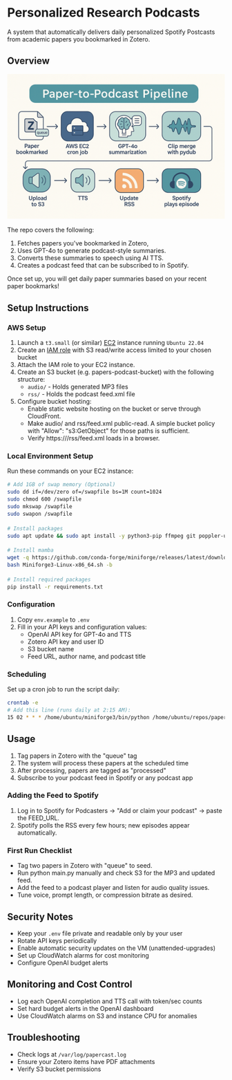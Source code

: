 # Personalized Research Podcasts

A system that automatically delivers daily personalized Spotify Postcasts from academic papers you bookmarked in Zotero.

## Overview

![System Components](static/components.png)

The repo covers the following:
1. Fetches papers you've bookmarked in Zotero,
2. Uses GPT-4o to generate podcast-style summaries.
3. Converts these summaries to speech using AI TTS.
4. Creates a podcast feed that can be subscribed to in Spotify.

Once set up, you will get daily paper summaries based on your recent paper bookmarks!

## Setup Instructions

### AWS Setup

1. Launch a `t3.small` (or similar) [EC2](https://console.aws.amazon.com/ec2/) instance running `Ubuntu 22.04`
2. Create an [IAM role](https://console.aws.amazon.com/iam/home#/roles) with S3 read/write access limited to your chosen bucket
3. Attach the IAM role to your EC2 instance.
4. Create an S3 bucket (e.g. papers-podcast-bucket) with the following structure:
   - `audio/` - Holds generated MP3 files
   - `rss/` - Holds the podcast feed.xml file
5. Configure bucket hosting:
   - Enable static website hosting on the bucket or serve through CloudFront.
   - Make audio/ and rss/feed.xml public-read. A simple bucket policy with "Allow": "s3:GetObject" for those paths is sufficient.
   - Verify https://<bucket-url>/rss/feed.xml loads in a browser.

### Local Environment Setup

Run these commands on your EC2 instance:

```bash
# Add 1GB of swap memory (Optional)
sudo dd if=/dev/zero of=/swapfile bs=1M count=1024
sudo chmod 600 /swapfile
sudo mkswap /swapfile
sudo swapon /swapfile

# Install packages
sudo apt update && sudo apt install -y python3-pip ffmpeg git poppler-utils

# Install mamba
wget -q https://github.com/conda-forge/miniforge/releases/latest/download/Miniforge3-Linux-x86_64.sh
bash Miniforge3-Linux-x86_64.sh -b

# Install required packages
pip install -r requirements.txt
```

### Configuration

1. Copy `env.example` to `.env`
2. Fill in your API keys and configuration values:
   - OpenAI API key for GPT-4o and TTS
   - Zotero API key and user ID
   - S3 bucket name
   - Feed URL, author name, and podcast title

### Scheduling

Set up a cron job to run the script daily:

```bash
crontab -e
# Add this line (runs daily at 2:15 AM):
15 02 * * * /home/ubuntu/miniforge3/bin/python /home/ubuntu/repos/paper-speed-reader/main.py >> /var/log/papercast.log 2>&1
```

## Usage

1. Tag papers in Zotero with the "queue" tag
2. The system will process these papers at the scheduled time
3. After processing, papers are tagged as "processed"
4. Subscribe to your podcast feed in Spotify or any podcast app

### Adding the Feed to Spotify

1. Log in to Spotify for Podcasters → "Add or claim your podcast" → paste the FEED_URL.
2. Spotify polls the RSS every few hours; new episodes appear automatically.

### First Run Checklist

- Tag two papers in Zotero with "queue" to seed.
- Run python main.py manually and check S3 for the MP3 and updated feed.
- Add the feed to a podcast player and listen for audio quality issues.
- Tune voice, prompt length, or compression bitrate as desired.

## Security Notes

- Keep your `.env` file private and readable only by your user
- Rotate API keys periodically
- Enable automatic security updates on the VM (unattended-upgrades)
- Set up CloudWatch alarms for cost monitoring
- Configure OpenAI budget alerts

## Monitoring and Cost Control

- Log each OpenAI completion and TTS call with token/sec counts
- Set hard budget alerts in the OpenAI dashboard
- Use CloudWatch alarms on S3 and instance CPU for anomalies

## Troubleshooting

- Check logs at `/var/log/papercast.log`
- Ensure your Zotero items have PDF attachments
- Verify S3 bucket permissions
